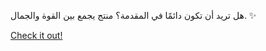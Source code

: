 هل تريد أن تكون دائمًا في المقدمة؟ منتج يجمع بين القوة والجمال. ✨

[Check it out!](https://www.facebook.com/share/17TW2PL6Tj/)
